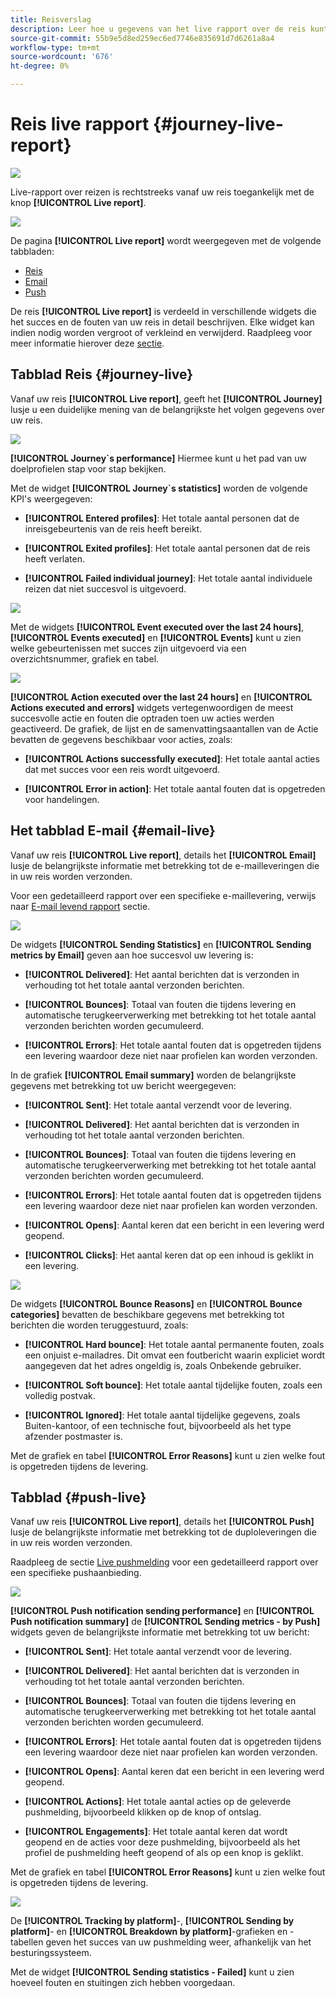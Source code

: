 ```yaml
---
title: Reisverslag
description: Leer hoe u gegevens van het live rapport over de reis kunt gebruiken
source-git-commit: 55b9e5d8ed259ec6ed7746e835691d7d6261a8a4
workflow-type: tm+mt
source-wordcount: '676'
ht-degree: 0%

---
```


# Reis live rapport {#journey-live-report}

![](../assets/do-not-localize/badge.png)

Live-rapport over reizen is rechtstreeks vanaf uw reis toegankelijk met de knop **[!UICONTROL Live report]**.

![](../assets/report_1.png)

De pagina **[!UICONTROL Live report]** wordt weergegeven met de volgende tabbladen:

* [Reis](#journey-live)
* [Email](#email-live)
* [Push](#push-live)

De reis **[!UICONTROL Live report]** is verdeeld in verschillende widgets die het succes en de fouten van uw reis in detail beschrijven. Elke widget kan indien nodig worden vergroot of verkleind en verwijderd. Raadpleeg voor meer informatie hierover deze [sectie](live-report.md#modify-dashboard).

## Tabblad Reis {#journey-live}

Vanaf uw reis **[!UICONTROL Live report]**, geeft het **[!UICONTROL Journey]** lusje u een duidelijke mening van de belangrijkste het volgen gegevens over uw reis.

![](../assets/report_journey_2.png)

**[!UICONTROL Journey`s performance]** Hiermee kunt u het pad van uw doelprofielen stap voor stap bekijken.

Met de widget **[!UICONTROL Journey`s statistics]** worden de volgende KPI&#39;s weergegeven:

* **[!UICONTROL Entered profiles]**: Het totale aantal personen dat de inreisgebeurtenis van de reis heeft bereikt.

* **[!UICONTROL Exited profiles]**: Het totale aantal personen dat de reis heeft verlaten.

* **[!UICONTROL Failed individual journey]**: Het totale aantal individuele reizen dat niet succesvol is uitgevoerd.

![](../assets/report_journey_3.png)

Met de widgets **[!UICONTROL Event executed over the last 24 hours]**, **[!UICONTROL Events executed]** en **[!UICONTROL Events]** kunt u zien welke gebeurtenissen met succes zijn uitgevoerd via een overzichtsnummer, grafiek en tabel.

![](../assets/report_journey_4.png)

**[!UICONTROL Action executed over the last 24 hours]** en  **[!UICONTROL Actions executed and errors]** widgets vertegenwoordigen de meest succesvolle actie en fouten die optraden toen uw acties werden geactiveerd. De grafiek, de lijst en de samenvattingsaantallen van de Actie bevatten de gegevens beschikbaar voor acties, zoals:

* **[!UICONTROL Actions successfully executed]**: Het totale aantal acties dat met succes voor een reis wordt uitgevoerd.

* **[!UICONTROL Error in action]**: Het totale aantal fouten dat is opgetreden voor handelingen.

## Het tabblad E-mail {#email-live}

Vanaf uw reis **[!UICONTROL Live report]**, details het **[!UICONTROL Email]** lusje de belangrijkste informatie met betrekking tot de e-mailleveringen die in uw reis worden verzonden.

Voor een gedetailleerd rapport over een specifieke e-maillevering, verwijs naar [E-mail levend rapport](email-live-report.md) sectie.

![](../assets/report_email_1.png)

De widgets **[!UICONTROL Sending Statistics]** en **[!UICONTROL Sending metrics by Email]** geven aan hoe succesvol uw levering is:

* **[!UICONTROL Delivered]**: Het aantal berichten dat is verzonden in verhouding tot het totale aantal verzonden berichten.

* **[!UICONTROL Bounces]**: Totaal van fouten die tijdens levering en automatische terugkeerverwerking met betrekking tot het totale aantal verzonden berichten worden gecumuleerd.

* **[!UICONTROL Errors]**: Het totale aantal fouten dat is opgetreden tijdens een levering waardoor deze niet naar profielen kan worden verzonden.

<!--Hard and bounce - by Email-->

In de grafiek **[!UICONTROL Email summary]** worden de belangrijkste gegevens met betrekking tot uw bericht weergegeven:

* **[!UICONTROL Sent]**: Het totale aantal verzendt voor de levering.

* **[!UICONTROL Delivered]**: Het aantal berichten dat is verzonden in verhouding tot het totale aantal verzonden berichten.

* **[!UICONTROL Bounces]**: Totaal van fouten die tijdens levering en automatische terugkeerverwerking met betrekking tot het totale aantal verzonden berichten worden gecumuleerd.

* **[!UICONTROL Errors]**: Het totale aantal fouten dat is opgetreden tijdens een levering waardoor deze niet naar profielen kan worden verzonden.

* **[!UICONTROL Opens]**: Aantal keren dat een bericht in een levering werd geopend.

* **[!UICONTROL Clicks]**: Het aantal keren dat op een inhoud is geklikt in een levering.

![](../assets/report_email_2.png)

De widgets **[!UICONTROL Bounce Reasons]** en **[!UICONTROL Bounce categories]** bevatten de beschikbare gegevens met betrekking tot berichten die worden teruggestuurd, zoals:

* **[!UICONTROL Hard bounce]**: Het totale aantal permanente fouten, zoals een onjuist e-mailadres. Dit omvat een foutbericht waarin expliciet wordt aangegeven dat het adres ongeldig is, zoals Onbekende gebruiker.

* **[!UICONTROL Soft bounce]**: Het totale aantal tijdelijke fouten, zoals een volledig postvak.

* **[!UICONTROL Ignored]**: Het totale aantal tijdelijke gegevens, zoals Buiten-kantoor, of een technische fout, bijvoorbeeld als het type afzender postmaster is.

Met de grafiek en tabel **[!UICONTROL Error Reasons]** kunt u zien welke fout is opgetreden tijdens de levering.

## Tabblad {#push-live}

Vanaf uw reis **[!UICONTROL Live report]**, details het **[!UICONTROL Push]** lusje de belangrijkste informatie met betrekking tot de duploleveringen die in uw reis worden verzonden.

Raadpleeg de sectie [Live pushmelding](push-live-report.md) voor een gedetailleerd rapport over een specifieke pushaanbieding.

![](../assets/report_push_1.png)

**[!UICONTROL Push notification sending performance]** en  **[!UICONTROL Push notification summary]** de  **[!UICONTROL Sending metrics - by Push]** widgets geven de belangrijkste informatie met betrekking tot uw bericht:

* **[!UICONTROL Sent]**: Het totale aantal verzendt voor de levering.

* **[!UICONTROL Delivered]**: Het aantal berichten dat is verzonden in verhouding tot het totale aantal verzonden berichten.

* **[!UICONTROL Bounces]**: Totaal van fouten die tijdens levering en automatische terugkeerverwerking met betrekking tot het totale aantal verzonden berichten worden gecumuleerd.

* **[!UICONTROL Errors]**: Het totale aantal fouten dat is opgetreden tijdens een levering waardoor deze niet naar profielen kan worden verzonden.

* **[!UICONTROL Opens]**: Aantal keren dat een bericht in een levering werd geopend.

* **[!UICONTROL Actions]**: Het totale aantal acties op de geleverde pushmelding, bijvoorbeeld klikken op de knop of ontslag.

* **[!UICONTROL Engagements]**: Het totale aantal keren dat wordt geopend en de acties voor deze pushmelding, bijvoorbeeld als het profiel de pushmelding heeft geopend of als op een knop is geklikt.

Met de grafiek en tabel **[!UICONTROL Error Reasons]** kunt u zien welke fout is opgetreden tijdens de levering.

![](../assets/report_push_2.png)

De **[!UICONTROL Tracking by platform]**-, **[!UICONTROL Sending by platform]**- en **[!UICONTROL Breakdown by platform]**-grafieken en -tabellen geven het succes van uw pushmelding weer, afhankelijk van het besturingssysteem.

Met de widget **[!UICONTROL Sending statistics - Failed]** kunt u zien hoeveel fouten en stuitingen zich hebben voorgedaan.
